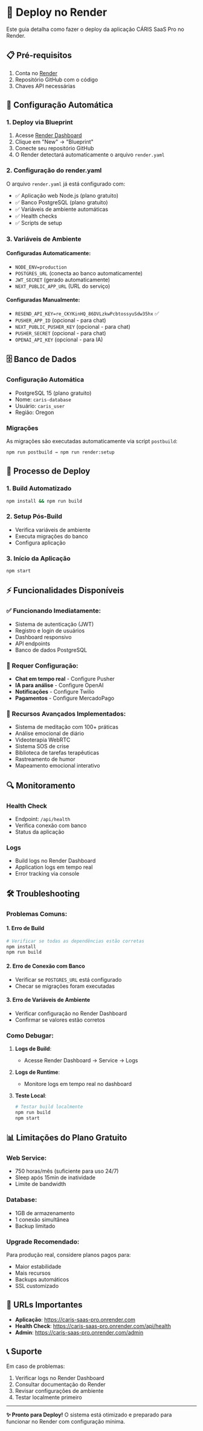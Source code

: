 # 🚀 Deploy no Render

Este guia detalha como fazer o deploy da aplicação CÁRIS SaaS Pro no Render.

## 📋 Pré-requisitos

1. Conta no [Render](https://render.com)
2. Repositório GitHub com o código
3. Chaves API necessárias

## 🔧 Configuração Automática

### 1. Deploy via Blueprint

1. Acesse [Render Dashboard](https://dashboard.render.com)
2. Clique em "New" → "Blueprint"
3. Conecte seu repositório GitHub
4. O Render detectará automaticamente o arquivo `render.yaml`

### 2. Configuração do render.yaml

O arquivo `render.yaml` já está configurado com:

- ✅ Aplicação web Node.js (plano gratuito)
- ✅ Banco PostgreSQL (plano gratuito)
- ✅ Variáveis de ambiente automáticas
- ✅ Health checks
- ✅ Scripts de setup

### 3. Variáveis de Ambiente

#### Configuradas Automaticamente:
- `NODE_ENV=production`
- `POSTGRES_URL` (conecta ao banco automaticamente)
- `JWT_SECRET` (gerado automaticamente)
- `NEXT_PUBLIC_APP_URL` (URL do serviço)

#### Configuradas Manualmente:
- `RESEND_API_KEY=re_CKYKinHQ_86DVLzkwPcbtossyuSdw35hx` ✅
- `PUSHER_APP_ID` (opcional - para chat)
- `NEXT_PUBLIC_PUSHER_KEY` (opcional - para chat)
- `PUSHER_SECRET` (opcional - para chat)
- `OPENAI_API_KEY` (opcional - para IA)

## 🗄️ Banco de Dados

### Configuração Automática
- PostgreSQL 15 (plano gratuito)
- Nome: `caris-database`
- Usuário: `caris_user`
- Região: Oregon

### Migrações
As migrações são executadas automaticamente via script `postbuild`:
```bash
npm run postbuild → npm run render:setup
```

## 🚀 Processo de Deploy

### 1. Build Automatizado
```bash
npm install && npm run build
```

### 2. Setup Pós-Build
- Verifica variáveis de ambiente
- Executa migrações do banco
- Configura aplicação

### 3. Início da Aplicação
```bash
npm start
```

## ⚡ Funcionalidades Disponíveis

### ✅ Funcionando Imediatamente:
- Sistema de autenticação (JWT)
- Registro e login de usuários
- Dashboard responsivo
- API endpoints
- Banco de dados PostgreSQL

### 🔧 Requer Configuração:
- **Chat em tempo real** - Configure Pusher
- **IA para análise** - Configure OpenAI
- **Notificações** - Configure Twilio
- **Pagamentos** - Configure MercadoPago

### 📱 Recursos Avançados Implementados:
- Sistema de meditação com 100+ práticas
- Análise emocional de diário
- Videoterapia WebRTC
- Sistema SOS de crise
- Biblioteca de tarefas terapêuticas
- Rastreamento de humor
- Mapeamento emocional interativo

## 🔍 Monitoramento

### Health Check
- Endpoint: `/api/health`
- Verifica conexão com banco
- Status da aplicação

### Logs
- Build logs no Render Dashboard
- Application logs em tempo real
- Error tracking via console

## 🛠️ Troubleshooting

### Problemas Comuns:

#### 1. Erro de Build
```bash
# Verificar se todas as dependências estão corretas
npm install
npm run build
```

#### 2. Erro de Conexão com Banco
- Verificar se `POSTGRES_URL` está configurado
- Checar se migrações foram executadas

#### 3. Erro de Variáveis de Ambiente
- Verificar configuração no Render Dashboard
- Confirmar se valores estão corretos

### Como Debugar:

1. **Logs de Build**:
   - Acesse Render Dashboard → Service → Logs

2. **Logs de Runtime**:
   - Monitore logs em tempo real no dashboard

3. **Teste Local**:
   ```bash
   # Testar build localmente
   npm run build
   npm start
   ```

## 📊 Limitações do Plano Gratuito

### Web Service:
- 750 horas/mês (suficiente para uso 24/7)
- Sleep após 15min de inatividade
- Limite de bandwidth

### Database:
- 1GB de armazenamento
- 1 conexão simultânea
- Backup limitado

### Upgrade Recomendado:
Para produção real, considere planos pagos para:
- Maior estabilidade
- Mais recursos
- Backups automáticos
- SSL customizado

## 🔗 URLs Importantes

- **Aplicação**: https://caris-saas-pro.onrender.com
- **Health Check**: https://caris-saas-pro.onrender.com/api/health
- **Admin**: https://caris-saas-pro.onrender.com/admin

## 📞 Suporte

Em caso de problemas:
1. Verificar logs no Render Dashboard
2. Consultar documentação do Render
3. Revisar configurações de ambiente
4. Testar localmente primeiro

---

**✨ Pronto para Deploy!** O sistema está otimizado e preparado para funcionar no Render com configuração mínima.